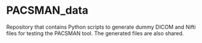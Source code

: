 # PACSMAN_data
Repository that contains Python scripts to generate dummy DICOM and Nifti files for testing the PACSMAN tool. The generated files are also shared.
